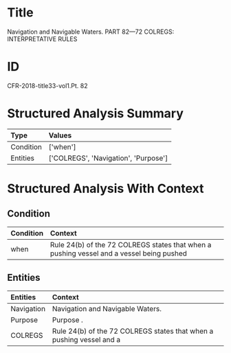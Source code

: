 # Title

 Navigation and Navigable Waters. PART 82—72 COLREGS: INTERPRETATIVE RULES


# ID

 CFR-2018-title33-vol1.Pt. 82


# Structured Analysis Summary

| Type      | Values                               |
|:----------|:-------------------------------------|
| Condition | ['when']                             |
| Entities  | ['COLREGS', 'Navigation', 'Purpose'] |


# Structured Analysis With Context

 


## Condition

| Condition   | Context                                                                                   |
|:------------|:------------------------------------------------------------------------------------------|
| when        | Rule 24(b) of the 72 COLREGS states that  when a pushing vessel and a vessel being pushed |


## Entities

| Entities   | Context                                                               |
|:-----------|:----------------------------------------------------------------------|
| Navigation | Navigation  and Navigable Waters.                                     |
| Purpose    | Purpose .                                                             |
| COLREGS    | Rule 24(b) of the 72  COLREGS states that when a pushing vessel and a |


